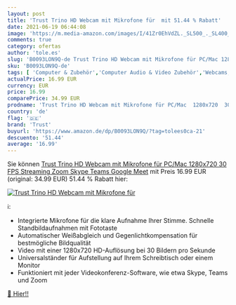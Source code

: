 ```yaml
---
layout: post
title: 'Trust Trino HD Webcam mit Mikrofone für  mit 51.44 % Rabatt'
date: 2021-06-19 06:44:08
image: 'https://m.media-amazon.com/images/I/41Zr0EhVdZL._SL500_._SL400_.jpg'
comments: true
category: ofertas
author: 'tole.es'
slug: 'B0093LON9Q-de Trust Trino HD Webcam mit Mikrofone für PC/Mac 1280x720 30...'
sku: 'B0093LON9Q-de'
tags: [ 'Computer & Zubehör','Computer Audio & Video Zubehör','Webcams, Headsets & Mikrofone','Zubehör','trust', ]
actualPrice: 16.99 EUR
currency: EUR
price: 16.99
comparePrice: 34.99 EUR
prodname: 'Trust Trino HD Webcam mit Mikrofone für PC/Mac  1280x720  30 FPS  Streaming  Zoom  Skype  Teams  Google Meet'
country: 'de'
flag: '🇩🇪'
brand: 'Trust'
buyurl: 'https://www.amazon.de/dp/B0093LON9Q/?tag=tolees0ca-21'
descuento: '51.44'
average: '16.99'
---
```


Sie können [Trust Trino HD Webcam mit Mikrofone für PC/Mac  1280x720  30 FPS  Streaming  Zoom  Skype  Teams  Google Meet](https://www.amazon.de/dp/B0093LON9Q/?tag=tolees0ca-21) mit Preis 16.99 EUR (original: 34.99 EUR) 51.44 % Rabatt hier:

[![Trust Trino HD Webcam mit Mikrofone für ](https://m.media-amazon.com/images/I/41Zr0EhVdZL._SL500_._SL400_.jpg)](https://www.amazon.de/dp/B0093LON9Q/?tag=tolees0ca-21)

ℹ️:

- Integrierte Mikrofone für die klare Aufnahme Ihrer Stimme. Schnelle Standbildaufnahmen mit Fototaste
- Automatischer Weißabgleich und Gegenlichtkompensation für bestmögliche Bildqualität
- Video mit einer 1280x720 HD-Auflösung bei 30 Bildern pro Sekunde
- Universalständer für Aufstellung auf Ihrem Schreibtisch oder einem Monitor
- Funktioniert mit jeder Videokonferenz-Software, wie etwa Skype, Teams und Zoom

[🛒 Hier!!](https://www.amazon.de/dp/B0093LON9Q/?tag=tolees0ca-21)
